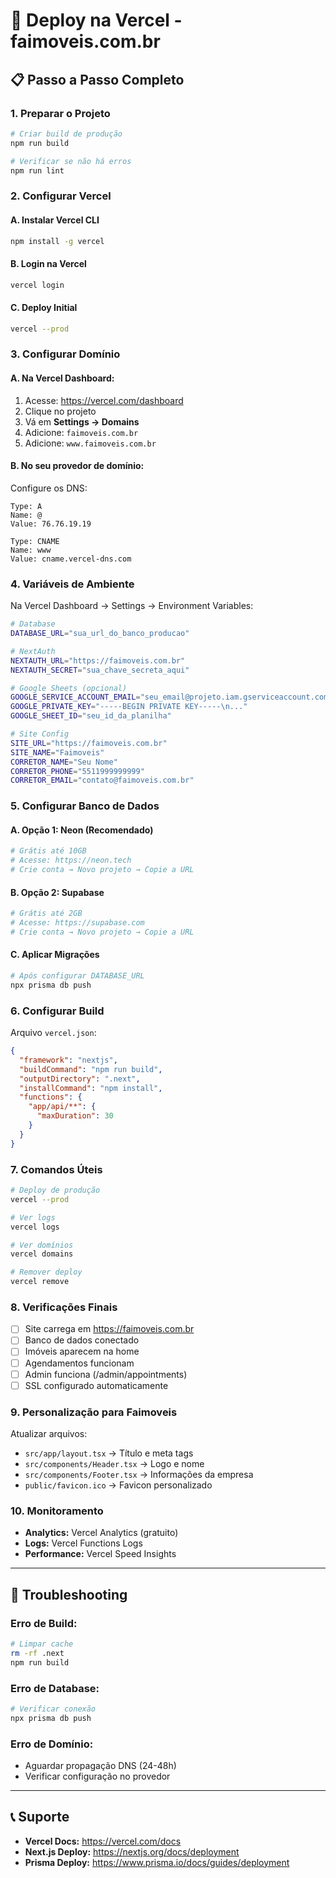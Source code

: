 # 🚀 Deploy na Vercel - faimoveis.com.br

## 📋 Passo a Passo Completo

### 1. **Preparar o Projeto**

```bash
# Criar build de produção
npm run build

# Verificar se não há erros
npm run lint
```

### 2. **Configurar Vercel**

#### A. **Instalar Vercel CLI**
```bash
npm install -g vercel
```

#### B. **Login na Vercel**
```bash
vercel login
```

#### C. **Deploy Initial**
```bash
vercel --prod
```

### 3. **Configurar Domínio**

#### A. **Na Vercel Dashboard:**
1. Acesse: https://vercel.com/dashboard
2. Clique no projeto
3. Vá em **Settings → Domains**
4. Adicione: `faimoveis.com.br`
5. Adicione: `www.faimoveis.com.br`

#### B. **No seu provedor de domínio:**
Configure os DNS:
```
Type: A
Name: @
Value: 76.76.19.19

Type: CNAME
Name: www
Value: cname.vercel-dns.com
```

### 4. **Variáveis de Ambiente**

Na Vercel Dashboard → Settings → Environment Variables:

```bash
# Database
DATABASE_URL="sua_url_do_banco_producao"

# NextAuth
NEXTAUTH_URL="https://faimoveis.com.br"
NEXTAUTH_SECRET="sua_chave_secreta_aqui"

# Google Sheets (opcional)
GOOGLE_SERVICE_ACCOUNT_EMAIL="seu_email@projeto.iam.gserviceaccount.com"
GOOGLE_PRIVATE_KEY="-----BEGIN PRIVATE KEY-----\n..."
GOOGLE_SHEET_ID="seu_id_da_planilha"

# Site Config
SITE_URL="https://faimoveis.com.br"
SITE_NAME="Faimoveis"
CORRETOR_NAME="Seu Nome"
CORRETOR_PHONE="5511999999999"
CORRETOR_EMAIL="contato@faimoveis.com.br"
```

### 5. **Configurar Banco de Dados**

#### A. **Opção 1: Neon (Recomendado)**
```bash
# Grátis até 10GB
# Acesse: https://neon.tech
# Crie conta → Novo projeto → Copie a URL
```

#### B. **Opção 2: Supabase**
```bash
# Grátis até 2GB
# Acesse: https://supabase.com
# Crie conta → Novo projeto → Copie a URL
```

#### C. **Aplicar Migrações**
```bash
# Após configurar DATABASE_URL
npx prisma db push
```

### 6. **Configurar Build**

Arquivo `vercel.json`:
```json
{
  "framework": "nextjs",
  "buildCommand": "npm run build",
  "outputDirectory": ".next",
  "installCommand": "npm install",
  "functions": {
    "app/api/**": {
      "maxDuration": 30
    }
  }
}
```

### 7. **Comandos Úteis**

```bash
# Deploy de produção
vercel --prod

# Ver logs
vercel logs

# Ver domínios
vercel domains

# Remover deploy
vercel remove
```

### 8. **Verificações Finais**

- [ ] Site carrega em https://faimoveis.com.br
- [ ] Banco de dados conectado
- [ ] Imóveis aparecem na home
- [ ] Agendamentos funcionam
- [ ] Admin funciona (/admin/appointments)
- [ ] SSL configurado automaticamente

### 9. **Personalização para Faimoveis**

Atualizar arquivos:
- `src/app/layout.tsx` → Título e meta tags
- `src/components/Header.tsx` → Logo e nome
- `src/components/Footer.tsx` → Informações da empresa
- `public/favicon.ico` → Favicon personalizado

### 10. **Monitoramento**

- **Analytics:** Vercel Analytics (gratuito)
- **Logs:** Vercel Functions Logs
- **Performance:** Vercel Speed Insights

---

## 🔧 Troubleshooting

### Erro de Build:
```bash
# Limpar cache
rm -rf .next
npm run build
```

### Erro de Database:
```bash
# Verificar conexão
npx prisma db push
```

### Erro de Domínio:
- Aguardar propagação DNS (24-48h)
- Verificar configuração no provedor

---

## 📞 Suporte

- **Vercel Docs:** https://vercel.com/docs
- **Next.js Deploy:** https://nextjs.org/docs/deployment
- **Prisma Deploy:** https://www.prisma.io/docs/guides/deployment